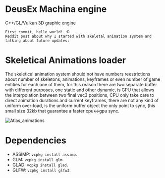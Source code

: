 # DeusEx Machina engine
C++/GL/Vulkan 3D graphic engine
```
First commit, hello world! :D
Reddit post about why I started with skeletal animation system and talking about future updates: 
```


# Skeletical Animations loader
The skeletical animation system should not have numbers reestrictions about number of skeletons, animations, keyframes or even number of game entities for each one of them, for this reason there are two separate buffer with different purposes, one static and other dynamic, is GPU that allows the interpolation between two final vec3 positions, CPU only take care to direct animation durations and current keyframes, there are not any kind of uniform over-load, is the uniform buffer object the only point to sync, (his small size 32kb that guarantee a faster cpu<->gpu sync.

![Atlas_animations](https://user-images.githubusercontent.com/5490676/152705358-25342061-576e-4ad1-83c9-c67bb173c9ab.jpg)


# Dependencies

- ASSIMP: `vcpkg install assimp`.
- GLM: `vcpkg install glm`.
- GLAD: `vcpkg install glad`.
- GLFW: `vcpkg install glfw3`.


